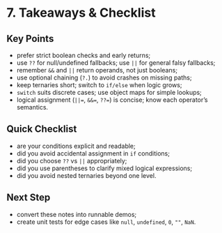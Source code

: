 # 7. Takeaways & Checklist

## Key Points

- prefer strict boolean checks and early returns;
- use `??` for null/undefined fallbacks; use `||` for general falsy fallbacks;
- remember `&&` and `||` return operands, not just booleans;
- use optional chaining (`?.`) to avoid crashes on missing paths;
- keep ternaries short; switch to `if/else` when logic grows;
- `switch` suits discrete cases; use object maps for simple lookups;
- logical assignment (`||=`, `&&=`, `??=`) is concise; know each operator’s semantics.

## Quick Checklist

- are your conditions explicit and readable;
- did you avoid accidental assignment in `if` conditions;
- did you choose `??` vs `||` appropriately;
- did you use parentheses to clarify mixed logical expressions;
- did you avoid nested ternaries beyond one level.

## Next Step

- convert these notes into runnable demos;
- create unit tests for edge cases like `null`, `undefined`, `0`, `""`, `NaN`.
